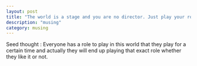 ```yaml
---
layout: post
title: "The world is a stage and you are no director. Just play your role"
description: "musing"
category: musing
---
```



Seed thought : Everyone has a role to play in this world that they play for a certain time and actually they will end up playing that exact role whether they like it or not.